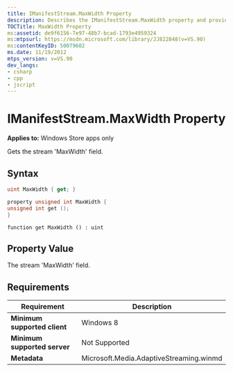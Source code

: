 ```yaml
---
title: IManifestStream.MaxWidth Property
description: Describes the IManifestStream.MaxWidth property and provides the property's syntax, property value, and requirements.
TOCTitle: MaxWidth Property
ms:assetid: de9f6156-7e97-48b7-bcad-1793e4959324
ms:mtpsurl: https://msdn.microsoft.com/library/JJ822848(v=VS.90)
ms:contentKeyID: 50079602
ms.date: 11/19/2012
mtps_version: v=VS.90
dev_langs:
- csharp
- cpp
- jscript
---
```


# IManifestStream.MaxWidth Property

**Applies to:** Windows Store apps only

Gets the stream 'MaxWidth' field.

## Syntax

```csharp
uint MaxWidth { get; }
```

```cpp
property unsigned int MaxWidth {
unsigned int get ();
}
```

```jscript
function get MaxWidth () : uint
```

## Property Value

The stream 'MaxWidth' field.

## Requirements

|Requirement|Description|
|--- |--- |
|**Minimum supported client**|Windows 8|
|**Minimum supported server**|Not Supported|
|**Metadata**|Microsoft.Media.AdaptiveStreaming.winmd|
